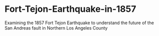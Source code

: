 # Fort-Tejon-Earthquake-in-1857
Examining the 1857 Fort Tejon Earthquake to understand the future of the San Andreas fault in Northern Los Angeles County
